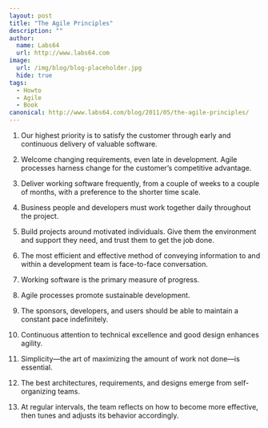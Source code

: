 ```yaml
---
layout: post
title: "The Agile Principles"
description: ""
author:
  name: Labs64
  url: http://www.labs64.com
image:
  url: /img/blog/blog-placeholder.jpg
  hide: true
tags:
  - Howto
  - Agile
  - Book
canonical: http://www.labs64.com/blog/2011/05/the-agile-principles/
---
```


1. Our highest priority is to satisfy the customer through early and continuous delivery of valuable software.

2. Welcome changing requirements, even late in development. Agile processes harness change for the customer&#8217;s competitive advantage.

3. Deliver working software frequently, from a couple of weeks to a couple of months, with a preference to the shorter time scale.

4. Business people and developers must work together daily throughout the project.

5. Build projects around motivated individuals. Give them the environment and support they need, and trust them to get the job done.

6. The most efficient and effective method of conveying information to and within a development team is face-to-face conversation.

7. Working software is the primary measure of progress.

8. Agile processes promote sustainable development.

9. The sponsors, developers, and users should be able to maintain a constant pace indefinitely.

10. Continuous attention to technical excellence and good design enhances agility.

11. Simplicity—the art of maximizing the amount of work not done—is essential.

12. The best architectures, requirements, and designs emerge from self-organizing teams.

13. At regular intervals, the team reflects on how to become more effective, then tunes and adjusts its behavior accordingly.
